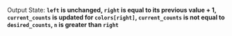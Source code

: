 Output State: **`left` is unchanged, `right` is equal to its previous value + 1, `current_counts` is updated for `colors[right]`, `current_counts` is not equal to `desired_counts`, `n` is greater than `right`**
